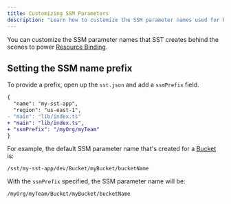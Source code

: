 ```yaml
---
title: Customizing SSM Parameters
description: "Learn how to customize the SSM parameter names used for Resource Binding."
---
```


You can customize the SSM parameter names that SST creates behind the scenes to power [Resource Binding](../resource-binding.md).

## Setting the SSM name prefix

To provide a prefix, open up the `sst.json` and add a `ssmPrefix` field.

```diff
{
  "name": "my-sst-app",
  "region": "us-east-1",
- "main": "lib/index.ts"
+ "main": "lib/index.ts",
+ "ssmPrefix": "/myOrg/myTeam"
}
```

For example, the default SSM parameter name that's created for a [Bucket](../constructs/Bucket.md) is:

```
/sst/my-sst-app/dev/Bucket/myBucket/bucketName
```

With the `ssmPrefix` specified, the SSM parameter name will be:

```
/myOrg/myTeam/Bucket/myBucket/bucketName
```
